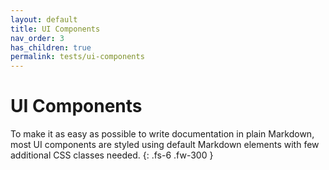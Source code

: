 ```yaml
---
layout: default
title: UI Components
nav_order: 3
has_children: true
permalink: tests/ui-components
---
```


# UI Components

To make it as easy as possible to write documentation in plain Markdown, most UI components are styled using default Markdown elements with few additional CSS classes needed.
{: .fs-6 .fw-300 }
